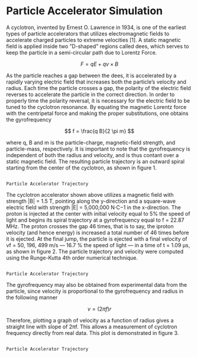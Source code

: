 # Particle Accelerator Simulation

A cyclotron, invented by Ernest O. Lawrence in 1934, is one of the earliest types of particle 
accelerators that utilizes electromagnetic fields to accelerate charged particles to extreme 
velocities [1]. A static magnetic field is applied inside two ”D-shaped” regions called dees,
which serves to keep the particle in a semi-circular path due to Lorentz Force.

$$ F = q E + q v \times B $$

As the particle reaches a gap between the dees, it is accelerated by a rapidly varying electric 
field that increases both the particle’s velocity and radius. Each time the particle crosses a 
gap, the polarity of the electric field reverses to accelerate the particle in the correct direction. 
In order to properly time the polarity reversal, it is necessary for the electric field to be tuned 
to the cyclotron resonance. By equating the magnetic Lorentz force with the centripetal force and 
making the proper substitutions, one obtains the gyrofrequency

$$ f = \frac{q B}{2 \pi m} $$

where q, B and m is the particle-charge, magnetic-field strength, and particle-mass, respectively. 
It is important to note that the gyrofrequency is independent of both the radius and velocity, 
and is thus contant over a static magnetic field. The resulting particle trajectory is an outward
spiral starting from the center of the cyclotron, as shown in figure 1.

```{figure} ./figures/Particle_Trajec.png

Particle Accelerator Trajectory 
```


The cyclotron accelerator shown above utilizes a magnetic field with strength |B| = 1.5 T, pointing
along the y-direction and a square-wave electric field with strength |E| = 5,000,000 N·C−1 in the
x-direction. The proton is injected at the center with initial velocity equal to 5% the speed of 
light and begins its spiral trajectory at a gyrofrequency equal to f = 22.87 MHz. The proton crosses 
the gap 46 times, that is to say, the iproton velocity (and hence energy) is increased a total number 
of 46 times before it is ejected. At the final jump, the particle is ejected with a final velocity of 
vf = 50, 196, 499 m/s — 16.7 % the speed of light — in a time of t = 1.09 μs, as shown in figure 2. 
The particle trajectory and velocity were computed using the Runge-Kutta 4th order numerical technique.

```{figure} ./figures/velocity_vs_time.png

Particle Accelerator Trajectory 
```

The gyrofrequency may also be obtained from experimental data from the particle, since velocity is 
proportional to the gyrofrequency and radius in the following manner

$$ v  = (2 \pi f ) r$$

Therefore, plotting a graph of velocity as a function of radius gives a straight line with slope of 2πf. 
This allows a measurement of cyclotron frequency directly from real data. This plot is demonstrated in figure 3.

```{figure} ./figures/velocity_vs_radius.png

Particle Accelerator Trajectory 
```